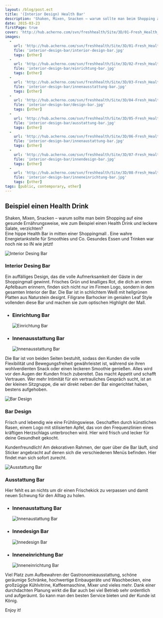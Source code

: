 ```yaml
---
layout: /blog/post.ect
title: '(Interior Design) Health Bar'
description: 'Shaken, Mixen, Snacken – warum sollte man beim Shopping auf eine gesunde Ernährungsweise, wie zum Beispiel einen Health Drink und leckere Salate, verzichten? Eine hippe Health Bar in Mitten einer Shoppingmall. Eine wahre Energietankstelle für Smoothies und Co. Gesundes Essen und Trinken war noch nie so IN wie jetzt! '
date: 2015-03-23
firstPage: true
cover: 'http://hub.acherno.com/svn/freshhealth/Site/3D/01-Fresh_Health_F.jpg'
images:
  -
    url: 'http://hub.acherno.com/svn/freshhealth/Site/3D/01-Fresh_Health_F.jpg'
    file: 'interior-design-bar/interior-design-bar.jpg'
    tags: [other]
  -
    url: 'http://hub.acherno.com/svn/freshhealth/Site/3D/02-Fresh_Health_F.jpg'
    file: 'interior-design-bar/einrichtung-bar.jpg'
    tags: [other]
  -
    url: 'http://hub.acherno.com/svn/freshhealth/Site/3D/03-Fresh_Health_F.jpg'
    file: 'interior-design-bar/innenausstattung-bar.jpg'
    tags: [other]
  -
    url: 'http://hub.acherno.com/svn/freshhealth/Site/3D/04-Fresh_Health_F.jpg'
    file: 'interior-design-bar/design-bar.jpg'
    tags: [other]
  -
    url: 'http://hub.acherno.com/svn/freshhealth/Site/3D/05-Fresh_Health_F.jpg'
    file: 'interior-design-bar/ausstattung-bar.jpg'
    tags: [other]
  -
    url: 'http://hub.acherno.com/svn/freshhealth/Site/3D/06-Fresh_Health_F.jpg'
    file: 'interior-design-bar/innenaustattung-bar.jpg'
    tags: [other]
  -
    url: 'http://hub.acherno.com/svn/freshhealth/Site/3D/07-Fresh_Health_F.jpg'
    file: 'interior-design-bar/innendesign-bar.jpg'
    tags: [other]
  -
    url: 'http://hub.acherno.com/svn/freshhealth/Site/3D/08-Fresh_Health_F.jpg'
    file: 'interior-design-bar/inneneinrichtung-bar.jpg'
    tags: [other]
tags: [public, contemporary, other]
---
```

## Beispiel einen **Health Drink**
Shaken, Mixen, Snacken – warum sollte man beim Shopping auf eine gesunde Ernährungsweise, wie zum Beispiel einen Health Drink und leckere Salate, verzichten?  
Eine hippe Health Bar in mitten einer Shoppingmall . Eine wahre Energietankstelle für Smoothies und Co. 
Gesundes Essen und Trinken war noch nie so IN wie jetzt! 

![Interior Desing Bar](interior-design-bar/interior-design-bar.jpg)
### Interior Desing **Bar**

Ein auffälliges Design, das die volle Aufmerksamkeit der Gäste in der Shoppingmall gewinnt. 
Frisches Grün und knalliges Rot, die dich an einen Apfelbaum erinnern, finden sich nicht nur im Firmen Logo, sondern in dem gesamten Interior der Bar. 
Die Bar ist in schlichtem Weiß mit hellgrünen Platten aus Naturstein designt. Filigrane Barhocker im genialen Leaf Style vollenden diese Bar und machen sie zum optischen Highlight der Mall.

-   ### Einrichtung **Bar**
    ![Einrichtung Bar](interior-design-bar/einrichtung-bar.jpg)
-   ### Innenausstattung **Bar**
    ![Innenausstattung Bar](interior-design-bar/innenausstattung-bar.jpg)

Die Bar ist von beiden Seiten bestuhlt, sodass den Kunden die volle Flexibilität und Bewegungsfreiheit gewährleistet ist, während sie ihren wohlverdienten Snack oder einen leckeren Smoothie genießen. Alles wird vor den Augen der Kunden frisch zubereitet.  Das macht Appetit und schafft Vertrauen.  Wer mehr Intimität für ein vertrauliches Gespräch sucht, ist an der kleinen Sitzgruppe, die wir direkt neben der Bar eingerichtet haben, bestens aufgehoben. 

![Bar Design](interior-design-bar/design-bar.jpg)
### **Bar** Design

Frisch und lebendig  wie eine Frühlingswiese. Geschaffen durch künstlichen Rasen, einem Logo mit stilisierten Apfel, das von den Frequenzlinien eines kräftigen Herzschlags unterbrochen wird. Hier wird frisch und lecker für deine Gesundheit gekocht. 

Kundenfreundlich! Am dekorativen Rahmen, der quer über die Bar läuft, sind Sticker angebracht auf denen sich die verschiedenen Menüs befinden. Hier findet man sich sofort zurecht. 

![Ausstattung Bar](interior-design-bar/ausstattung-bar.jpg)
### Ausstattung **Bar**

Hier fehlt es an nichts um dir einen Frischekick zu verpassen und damit neuen Schwung für den Alltag zu holen.

-   ### Innenaustattung **Bar**
    ![Innenaustattung Bar](interior-design-bar/innenaustattung-bar.jpg)
-   ### Innedesign **Bar**
    ![Innedesign Bar](interior-design-bar/innendesign-bar.jpg)
-   ### Inneneinrichtung **Bar**
    ![Inneneinrichtung Bar](interior-design-bar/inneneinrichtung-bar.jpg)
 
Viel Platz zum Aufbewahren der Gastronomieausstattung, schöne geräumige Schränke, hochwertige Einbaugeräte und Waschbecken, eine großzügige Kühlvitrine, Kaffeemaschine, Mixer und vieles mehr. Dank einer durchdachten Planung wirkt die Bar auch bei viel Betrieb sehr ordentlich und aufgeräumt. So kann man den besten Service bieten und der Kunde ist König. 

Enjoy it!

